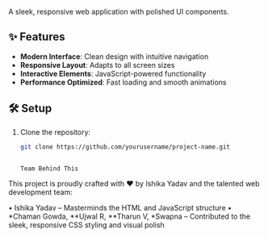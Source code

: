 

A sleek, responsive web application with polished UI components.

## ✨ Features

- **Modern Interface**: Clean design with intuitive navigation
- **Responsive Layout**: Adapts to all screen sizes
- **Interactive Elements**: JavaScript-powered functionality
- **Performance Optimized**: Fast loading and smooth animations

## 🛠️ Setup

1. Clone the repository:
   ```bash
   git clone https://github.com/yourusername/project-name.git


   Team Behind This

This project is proudly crafted with ❤ by Ishika Yadav and the talented web development team:

•⁠ ⁠Ishika Yadav – Masterminds the HTML and JavaScript structure •⁠ ⁠*Chaman Gowda, **Ujwal R, **Tharun V, *Swapna – Contributed to the sleek, responsive CSS styling and visual polish
